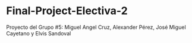 # Final-Project-Electiva-2
 Proyecto del Grupo #5: Miguel Angel Cruz, Alexander Pérez, José Miguel Cayetano y Elvis Sandoval
